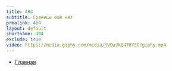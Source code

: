 ```yaml
---
title: 404
subtitle: Сраницы еще нет
prmalink: 404
layout: default
shortname: 404
exclude: true
video: https://media.giphy.com/media/lVDaJkQ47UY3C/giphy.mp4
---
```


+ [Главная](index)
